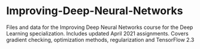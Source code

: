 # Improving-Deep-Neural-Networks
Files and data for the Improving Deep Neural Networks course for the Deep Learning specialization. Includes updated April 2021 assignments.
Covers gradient checking, optimization methods, regularization and TensorFlow 2.3
